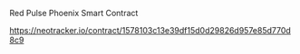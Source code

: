 Red Pulse Phoenix Smart Contract

https://neotracker.io/contract/1578103c13e39df15d0d29826d957e85d770d8c9
